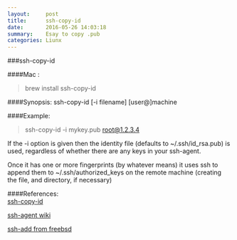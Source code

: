 ```yaml
---
layout:     post
title:      ssh-copy-id
date:       2016-05-26 14:03:18
summary:    Esay to copy .pub 
categories: Liunx
---
```


###ssh-copy-id

####Mac : 

>brew install ssh-copy-id

  
####Synopsis:
ssh-copy-id [-i filename] [user@]machine  

####Example:

>ssh-copy-id -i mykey.pub root@1.2.3.4  


If the -i option is given then the identity file (defaults to ~/.ssh/id_rsa.pub) is used, regardless of whether there are any keys in your ssh-agent. 

Once it has one or more fingerprints (by whatever means) it uses ssh to append them to ~/.ssh/authorized_keys on the remote machine (creating the file, and directory, if necessary)



####References:  
[ssh-copy-id](http://linux.die.net/man/1/ssh-copy-id)

[ssh-agent wiki](https://en.wikipedia.org/wiki/Ssh-agent)

[ssh-add from freebsd](https://www.freebsd.org/cgi/man.cgi?query=ssh-add&sektion=1)